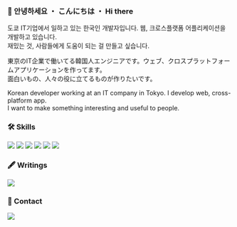 ### 👋 안녕하세요 ・ こんにちは ・ Hi there 

<p>
  도쿄 IT기업에서 일하고 있는 한국인 개발자입니다. 웹, 크로스플랫폼 어플리케이션을 개발하고 있습니다.
  <br>재밌는 것, 사람들에게 도움이 되는 걸 만들고 싶습니다.
</p>

<p>
  東京のIT企業で働いてる韓国人エンジニアです。ウェブ、クロスプラットフォームアプリケーションを作ってます。
  <br>面白いもの、人々の役に立てるものが作りたいです。
</p>

<p>
  Korean developer working at an IT company in Tokyo. I develop web, cross-platform app.
  <br>I want to make something interesting and useful to people.
</p>

### 🛠 Skills
![](https://img.shields.io/badge/CSS-1B9CFC?style=flat-square&logo=css3&logoColor=white)
![](https://img.shields.io/badge/Javascript-f9ca24?style=flat-square&logo=Javascript&logoColor=black)
![](https://img.shields.io/badge/React-22a6b3?style=flat-square&logo=React&logoColor=white)
![](https://img.shields.io/badge/React_Native-22a6b3?style=flat-square&logo=React&logoColor=white)
![](https://img.shields.io/badge/Typescript-1e3799?style=flat-square&logo=Typescript&logoColor=white)
![](https://img.shields.io/badge/Redux_Toolkit-9980FA?style=flat-square&logo=Redux&logoColor=white)

### 🖋 Writings
<a href="https://zenn.dev/luvmini511" target="_blank" rel="noopener noreferrer"><img src="https://img.shields.io/badge/Zenn-3ea8ff?style=flat-square&logo=GitHub%20Sponsors&logoColor=white"/></a>

### 🤝 Contact
<a href="mailto:luvmini511@gmail.com" target="_blank" rel="noopener noreferrer"><img src="https://img.shields.io/badge/luvmini511@gmail.com-EA4335?style=flat-square&logo=Gmail&logoColor=white"/></a>
